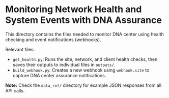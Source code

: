 # Monitoring Network Health and System Events with DNA Assurance
This directory contains the files needed to monitor DNA center
using health checking and event notifications (webhooks).

Relevant files:
  * `get_health.py`: Runs the site, network, and client health checks,
     then saves their outputs to individual files in `outputs/`.
  * `build_webhook.py`: Creates a new webhook using `webhook.site` to
    capture DNA center assurance notifications.

**Note:** Check the `data_ref/` directory for example JSON responses from all
API calls.
